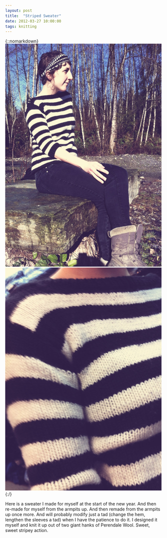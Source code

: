 ```yaml
---
layout: post
title:  "Striped Sweater"
date: 2012-03-27 10:00:00
tags: knitting
---
```

{::nomarkdown}
<img src="/uploads/2012/03/sweater01.jpg">
<img src="/uploads/2012/03/sweater02.jpg">
{:/}

Here is a sweater I made for myself at the start of the new year. And then re-made for myself from the armpits up. And then remade from the armpits up once more. And will probably modify just a tad (change the hem, lengthen the sleeves a tad) when I have the patience to do it. I designed it myself and knit it up out of two giant hanks of Perendale Wool. Sweet, sweet stripey action.
